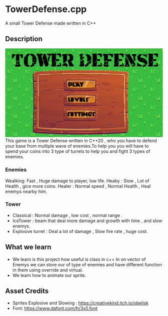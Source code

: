 TowerDefense.cpp
===============
A small Tower Defense made written in C++


Description
------------

![MainMenue](./mainMenuforReadme.png)
This game is a Tower Defense written in  C++20 , who you have to defend your base from multiple wave of enemies.To help you you will have to spend your coins into 3 type of turrets to help you and fight 3 types of enemies.

### Enemies
Wealking: Fast , Huge damage to player, low life.
Heaby : Slow , Lot of Health , gice more coins.
Healer : Normal speed , Normal Health , Heal enemys nearby him.


### Tower
- Classical : Normal damage , low cost , normal range .
- IceTower : beam that deal more damage and growth with time , and slow enemys.
- Explosive turret : Deal a lot of damage , Slow fire rate , huge cost.


What we learn 
------------

- We learn is this project how useful is class in c++ In on vector of Enemys we can store our of type of enemies and have different function in them using override and virtual.
- We learn how to animate our sprite.




Asset Credits
-------------
- Sprites Explosive and Slowing : https://creativekind.itch.io/obelisk
- Font: https://www.dafont.com/fr/3x5.font
